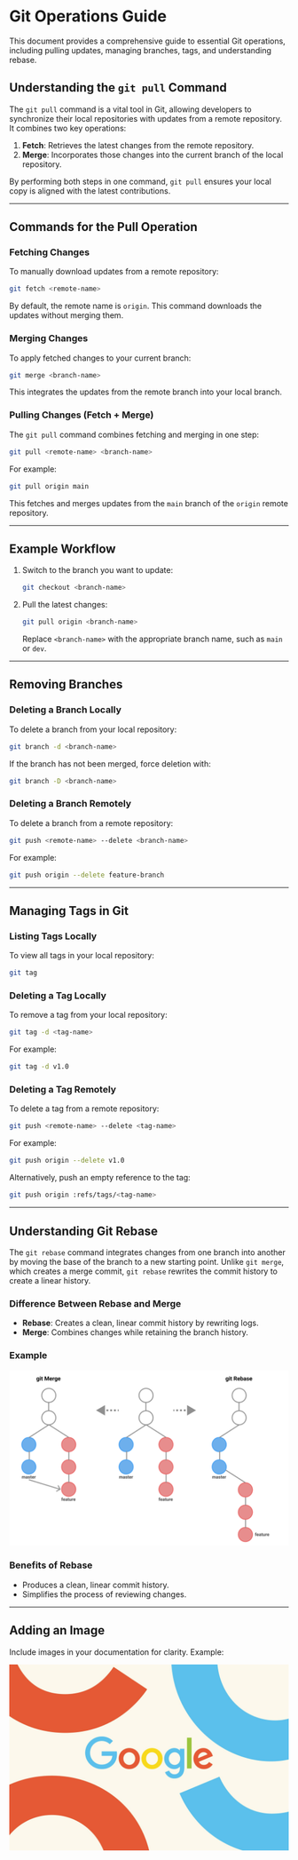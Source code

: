 # Git Operations Guide

This document provides a comprehensive guide to essential Git operations, including pulling updates, managing branches, tags, and understanding rebase.

## Understanding the `git pull` Command

The `git pull` command is a vital tool in Git, allowing developers to synchronize their local repositories with updates from a remote repository. It combines two key operations:

1. **Fetch**: Retrieves the latest changes from the remote repository.
2. **Merge**: Incorporates those changes into the current branch of the local repository.

By performing both steps in one command, `git pull` ensures your local copy is aligned with the latest contributions.

---

## Commands for the Pull Operation

### Fetching Changes
To manually download updates from a remote repository:
```bash
git fetch <remote-name>
```
By default, the remote name is `origin`. This command downloads the updates without merging them.

### Merging Changes
To apply fetched changes to your current branch:
```bash
git merge <branch-name>
```
This integrates the updates from the remote branch into your local branch.

### Pulling Changes (Fetch + Merge)
The `git pull` command combines fetching and merging in one step:
```bash
git pull <remote-name> <branch-name>
```
For example:
```bash
git pull origin main
```
This fetches and merges updates from the `main` branch of the `origin` remote repository.

---

## Example Workflow
1. Switch to the branch you want to update:
   ```bash
   git checkout <branch-name>
   ```
2. Pull the latest changes:
   ```bash
   git pull origin <branch-name>
   ```
   Replace `<branch-name>` with the appropriate branch name, such as `main` or `dev`.

---

## Removing Branches

### Deleting a Branch Locally
To delete a branch from your local repository:
```bash
git branch -d <branch-name>
```
If the branch has not been merged, force deletion with:
```bash
git branch -D <branch-name>
```

### Deleting a Branch Remotely
To delete a branch from a remote repository:
```bash
git push <remote-name> --delete <branch-name>
```
For example:
```bash
git push origin --delete feature-branch
```

---

## Managing Tags in Git

### Listing Tags Locally
To view all tags in your local repository:
```bash
git tag
```

### Deleting a Tag Locally
To remove a tag from your local repository:
```bash
git tag -d <tag-name>
```
For example:
```bash
git tag -d v1.0
```

### Deleting a Tag Remotely
To delete a tag from a remote repository:
```bash
git push <remote-name> --delete <tag-name>
```
For example:
```bash
git push origin --delete v1.0
```
Alternatively, push an empty reference to the tag:
```bash
git push origin :refs/tags/<tag-name>
```

---

## Understanding Git Rebase

The `git rebase` command integrates changes from one branch into another by moving the base of the branch to a new starting point. Unlike `git merge`, which creates a merge commit, `git rebase` rewrites the commit history to create a linear history.

### Difference Between Rebase and Merge

- **Rebase**: Creates a clean, linear commit history by rewriting logs.
- **Merge**: Combines changes while retaining the branch history.



### Example
![How Merge and Rebase Work](./mergeVsRebase.png)

### Benefits of Rebase
- Produces a clean, linear commit history.
- Simplifies the process of reviewing changes.

---

## Adding an Image

Include images in your documentation for clarity. Example:

![Together, We Rise](./google.jpg)
